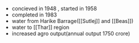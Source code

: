 - concieved in 1948 , started in 1958
- completed in 1983
- water from Harike Barrage([[Sutlej]] and [[Beas]])
- water to [[Thar]] region
- increased agro output(annual output 1750 crore)